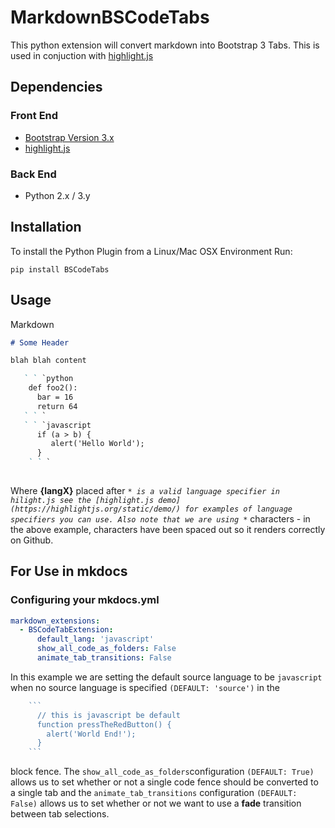 # MarkdownBSCodeTabs
This python extension will convert markdown into Bootstrap 3 Tabs. This is used in conjuction with [highlight.js](https://highlightjs.org)

## Dependencies
### Front End
* [Bootstrap Version 3.x](http://getbootstrap.com/)
* [highlight.js](https://highlightjs.org)

### Back End
* Python 2.x / 3.y


## Installation
To install the Python Plugin from a Linux/Mac OSX Environment Run: 
```
pip install BSCodeTabs
```

## Usage
Markdown
```markdown
# Some Header

blah blah content

   ` ` `python
    def foo2():
      bar = 16
      return 64
   ` ` `
   ` ` `javascript
      if (a > b) {
         alert('Hello World');
      }
    ` ` `
  
```

Where **{langX}** placed after *```* is a valid language specifier in hilight.js see the [highlight.js demo](https://highlightjs.org/static/demo/) for examples of language specifiers you can use. Also note that we are using *```* characters - in the above example, characters have been spaced out so it renders correctly on Github.



## For Use in mkdocs

### Configuring your mkdocs.yml
```yml
markdown_extensions:
  - BSCodeTabExtension:
      default_lang: 'javascript'
      show_all_code_as_folders: False
      animate_tab_transitions: False
```
In this example we are setting the default source language to be ```javascript``` when no source language is specified ```(DEFAULT: 'source')``` in the 
```javascript
    ```
      // this is javascript be default
      function pressTheRedButton() {
        alert('World End!');
      }
    ```
``` 
block fence. The ```show_all_code_as_folders```configuration ```(DEFAULT: True)``` allows us to set whether or not a single code fence should be converted to a single tab and the ```animate_tab_transitions``` configuration  ```(DEFAULT: False)``` allows us to set whether or not we want to use a **fade** transition between tab selections.



